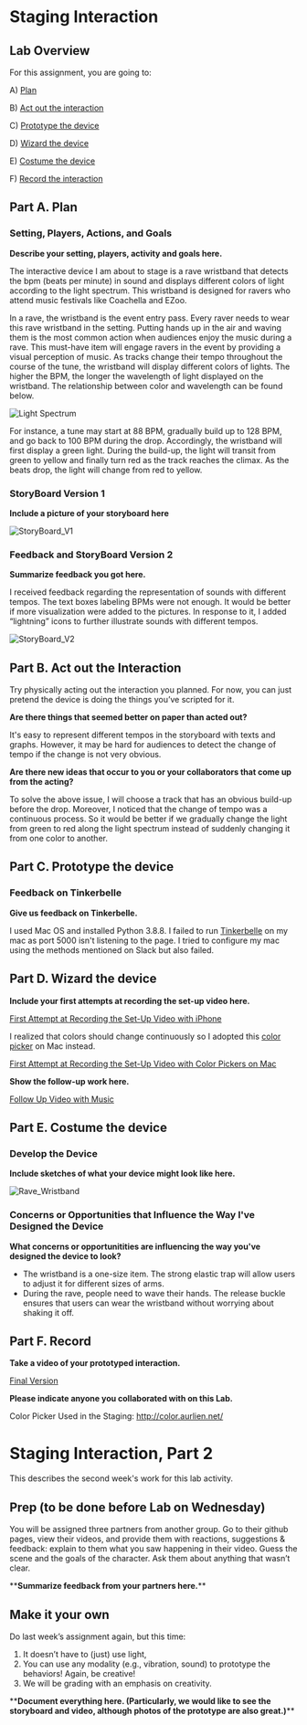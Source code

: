 

# Staging Interaction

## Lab Overview
For this assignment, you are going to:

A) [Plan](#part-a-plan) 

B) [Act out the interaction](#part-b-act-out-the-interaction) 

C) [Prototype the device](#part-c-prototype-the-device)

D) [Wizard the device](#part-d-wizard-the-device) 

E) [Costume the device](#part-e-costume-the-device)

F) [Record the interaction](#part-f-record)


## Part A. Plan 

### Setting, Players, Actions, and Goals

**Describe your setting, players, activity and goals here.**

The interactive device I am about to stage is a rave wristband that detects the bpm (beats per minute) in sound and displays different colors of light according to the light spectrum. This wristband is designed for ravers who attend music festivals like Coachella and EZoo.

In a rave, the wristband is the event entry pass. Every raver needs to wear this rave wristband in the setting. Putting hands up in the air and waving them is the most common action when audiences enjoy the music during a rave. This must-have item will engage ravers in the event by providing a visual perception of music. 
As tracks change their tempo throughout the course of the tune, the wristband will display different colors of lights. The higher the BPM, the longer the wavelength of light displayed on the wristband. The relationship between color and wavelength can be found below.

![Light Spectrum](https://github.com/ryleeliyixuan/Interactive-Lab-Hub/blob/Fall2021/Lab%201/lab1-light-spectrum-explained.jpeg)

For instance, a tune may start at 88 BPM, gradually build up to 128 BPM, and go back to 100 BPM during the drop. Accordingly, the wristband will first display a green light. During the build-up, the light will transit from green to yellow and finally turn red as the track reaches the climax. As the beats drop, the light will change from red to yellow. 

### StoryBoard Version 1

**Include a picture of your storyboard here**

![StoryBoard_V1](https://github.com/ryleeliyixuan/Interactive-Lab-Hub/blob/Fall2021/Lab%201/lab1-storyboard-v1.jpeg)

### Feedback and StoryBoard Version 2

**Summarize feedback you got here.**

I received feedback regarding the representation of sounds with different tempos. The text boxes labeling BPMs were not enough. It would be better if more visualization were added to the pictures. In response to it, I added “lightning” icons to further illustrate sounds with different tempos. 

![StoryBoard_V2](https://github.com/ryleeliyixuan/Interactive-Lab-Hub/blob/Fall2021/Lab%201/lab1-storyboard-v2.jpg)


## Part B. Act out the Interaction

Try physically acting out the interaction you planned. For now, you can just pretend the device is doing the things you’ve scripted for it. 

**Are there things that seemed better on paper than acted out?**

It's easy to represent different tempos in the storyboard with texts and graphs. However, it may be hard for audiences to detect the change of tempo if the change is not very obvious.

**Are there new ideas that occur to you or your collaborators that come up from the acting?**

To solve the above issue, I will choose a track that has an obvious build-up before the drop. Moreover, I noticed that the change of tempo was a continuous process. So it would be better if we gradually change the light from green to red along the light spectrum instead of suddenly changing it from one color to another. 


## Part C. Prototype the device


### Feedback on Tinkerbelle

**Give us feedback on Tinkerbelle.**

I used Mac OS and installed Python 3.8.8. I failed to run [Tinkerbelle](https://github.com/FAR-Lab/tinkerbelle) on my mac as port 5000 isn't listening to the page. I tried to configure my mac using the methods mentioned on Slack but also failed.


## Part D. Wizard the device
**Include your first attempts at recording the set-up video here.**

[First Attempt at Recording the Set-Up Video with iPhone](https://youtu.be/m4rGtI4rGuY)

I realized that colors should change continuously so I adopted this [color picker](http://color.aurlien.net/) on Mac instead.

[First Attempt at Recording the Set-Up Video with Color Pickers on Mac](https://youtu.be/uOmw8Q1s1e8)

**Show the follow-up work here.**

[Follow Up Video with Music](https://youtu.be/m73bMSnwrbI)


## Part E. Costume the device

### Develop the Device

**Include sketches of what your device might look like here.**

![Rave_Wristband](https://github.com/ryleeliyixuan/Interactive-Lab-Hub/blob/Fall2021/Lab%201/rave-wristband-device.jpg)

### Concerns or Opportunities that Influence the Way I've Designed the Device

**What concerns or opportunitities are influencing the way you've designed the device to look?**

* The wristband is a one-size item. The strong elastic trap will allow users to adjust it for different sizes of arms. 
* During the rave, people need to wave their hands. The release buckle ensures that users can wear the wristband without worrying about shaking it off.


## Part F. Record

**Take a video of your prototyped interaction.**

[Final Version](https://youtu.be/ZRmE8tA-3Ag)

**Please indicate anyone you collaborated with on this Lab.**

Color Picker Used in the Staging: http://color.aurlien.net/ 




# Staging Interaction, Part 2 

This describes the second week's work for this lab activity.


## Prep (to be done before Lab on Wednesday)

You will be assigned three partners from another group. Go to their github pages, view their videos, and provide them with reactions, suggestions & feedback: explain to them what you saw happening in their video. Guess the scene and the goals of the character. Ask them about anything that wasn’t clear. 

\*\***Summarize feedback from your partners here.**\*\*

## Make it your own

Do last week’s assignment again, but this time: 
1) It doesn’t have to (just) use light, 
2) You can use any modality (e.g., vibration, sound) to prototype the behaviors! Again, be creative!
3) We will be grading with an emphasis on creativity. 

\*\***Document everything here. (Particularly, we would like to see the storyboard and video, although photos of the prototype are also great.)**\*\*
